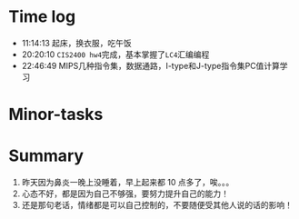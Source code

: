 # Time log

- 11:14:13 起床，换衣服，吃午饭
- 20:20:10 `CIS2400 hw4`完成，基本掌握了`LC4`汇编编程
- 22:46:49 MIPS几种指令集，数据通路，I-type和J-type指令集PC值计算学习

# Minor-tasks

# Summary

1. 昨天因为鼻炎一晚上没睡着，早上起来都 10 点多了，唉。。。
2. 心态不好，都是因为自己不够强，要努力提升自己的能力！
3. 还是那句老话，情绪都是可以自己控制的，不要随便受其他人说的话的影响！
